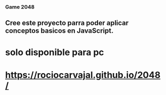 ### Game 2048



## Cree este proyecto parra poder aplicar conceptos basicos en JavaScript.



# solo disponible para pc
# https://rociocarvajal.github.io/2048/
